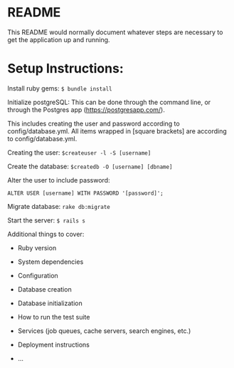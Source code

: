 # README

This README would normally document whatever steps are necessary to get the
application up and running.

# Setup Instructions: 

Install ruby gems:
`$ bundle install`

Initialize postgreSQL: This can be done through the command line, or through the Postgres app (https://postgresapp.com/).

This includes creating the user and password according to config/database.yml. All items wrapped in [square brackets] are according to config/database.yml.

Creating the user:
`$createuser -l -S [username]`

Create the database:
`$createdb -O [username] [dbname]`

Alter the user to include password:

`ALTER USER [username] WITH PASSWORD '[password]';`


Migrate database:
`rake db:migrate`

Start the server:
`$ rails s`


Additional things to cover:

* Ruby version

* System dependencies

* Configuration

* Database creation

* Database initialization

* How to run the test suite

* Services (job queues, cache servers, search engines, etc.)

* Deployment instructions

* ...
